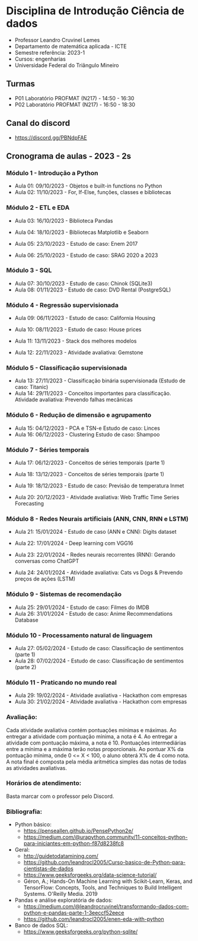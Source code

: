 # Disciplina de Introdução Ciência de dados

- Professor Leandro Cruvinel Lemes
- Departamento de matemática aplicada - ICTE
- Semestre referência: 2023-1
- Cursos: engenharias
- Universidade Federal do Triângulo Mineiro

## Turmas

- P01 Laboratório PROFMAT (N217) - 14:50 - 16:30
- P02 Laboratório PROFMAT (N217) - 16:50 - 18:30

## Canal do discord

- https://discord.gg/PBNdpFAE

## Cronograma de aulas - 2023 - 2s

### Módulo 1 - Introdução a Python

- Aula 01: 09/10/2023 - Objetos e built-in functions no Python
- Aula 02: 11/10/2023 - For, If-Else, funções, classes e bibliotecas

### Módulo 2 - ETL e EDA

- Aula 03: 16/10/2023 - Biblioteca Pandas
- Aula 04: 18/10/2023 - Bibliotecas Matplotlib e Seaborn

- Aula 05: 23/10/2023 - Estudo de caso: Enem 2017
- Aula 06: 25/10/2023 - Estudo de caso: SRAG 2020 a 2023

### Módulo 3 - SQL

- Aula 07: 30/10/2023 - Estudo de caso: Chinok (SQLite3)
- Aula 08: 01/11/2023 - Estudo de caso: DVD Rental (PostgreSQL)

### Módulo 4 - Regressão supervisionada

- Aula 09: 06/11/2023 - Estudo de caso: California Housing
- Aula 10: 08/11/2023 - Estudo de caso: House prices

- Aula 11: 13/11/2023 - Stack dos melhores modelos
- Aula 12: 22/11/2023 - Atividade avaliativa: Gemstone

### Módulo 5 - Classificação supervisionada

- Aula 13: 27/11/2023 - Classificação binária supervisionada (Estudo de caso: Titanic)
- Aula 14: 29/11/2023 - Conceitos importantes para classificação. Atividade avaliativa: Prevendo falhas mecânicas

### Módulo 6 - Redução de dimensão e agrupamento

- Aula 15: 04/12/2023 - PCA e TSN-e Estudo de caso: Linces
- Aula 16: 06/12/2023 - Clustering Estudo de caso: Shampoo

### Módulo 7 - Séries temporais

- Aula 17: 06/12/2023 - Conceitos de séries temporais (parte 1)
- Aula 18: 13/12/2023 - Conceitos de séries temporais (parte 1)

- Aula 19: 18/12/2023 - Estudo de caso: Previsão de temperatura Inmet
- Aula 20: 20/12/2023 - Atividade avaliativa: Web Traffic Time Series Forecasting

### Módulo 8 - Redes Neurais artificiais (ANN, CNN, RNN e LSTM)

- Aula 21: 15/01/2024 - Estudo de caso (ANN e CNN): Digits dataset
- Aula 22: 17/01/2024 - Deep learning com VGG16

- Aula 23: 22/01/2024 - Redes neurais recorrentes (RNN): Gerando conversas como ChatGPT
- Aula 24: 24/01/2024 - Atividade avaliativa: Cats vs Dogs & Prevendo preços de ações (LSTM)

### Módulo 9 - Sistemas de recomendação

- Aula 25: 29/01/2024 - Estudo de caso: Filmes do IMDB
- Aula 26: 31/01/2024 - Estudo de caso: Anime Recommendations Database

### Módulo 10 - Processamento natural de linguagem

- Aula 27: 05/02/2024 - Estudo de caso: Classificação de sentimentos (parte 1)
- Aula 28: 07/02/2024 - Estudo de caso: Classificação de sentimentos (parte 2)

### Módulo 11 - Praticando no mundo real

- Aula 29: 19/02/2024 - Atividade avaliativa - Hackathon com empresas
- Aula 30: 21/02/2024 - Atividade avaliativa - Hackathon com empresas

### Avaliação:

Cada atividade avaliativa contém pontuações mínimas e máximas. Ao entregar a atividade com pontuação mínima, a nota é 4. Ao entregar a atividade com pontuação máxima, a nota é 10. Pontuações intermediárias entre a mínima e a máxima terão notas proporcionais. Ao pontuar X% da pontuação mínima, onde 0 <= X < 100, o aluno obterá X% de 4 como nota. A nota final é composta pela média aritmética simples das notas de todas as atividades avaliativas.

### Horários de atendimento:

Basta marcar com o professor pelo Discord.

### Bibliografia:

- Python básico:
  - https://penseallen.github.io/PensePython2e/
  - https://medium.com/@urapython.community/11-conceitos-python-para-iniciantes-em-python-f87d8238fc8
- Geral:
  - http://guidetodatamining.com/
  - https://github.com/leandrocl2005/Curso-basico-de-Python-para-cientistas-de-dados
  - https://www.geeksforgeeks.org/data-science-tutorial/
  - Géron, A.; Hands-On Machine Learning with Scikit-Learn, Keras, and TensorFlow: Concepts, Tools, and Techniques to Build Intelligent Systems. O'Reilly Media. 2019
- Pandas e análise exploratória de dados:
  - https://medium.com/@leandrocruvinel/transformando-dados-com-python-e-pandas-parte-1-3eeccf52eece
  - https://github.com/leandrocl2005/enen-eda-with-python
- Banco de dados SQL:
  - https://www.geeksforgeeks.org/python-sqlite/

